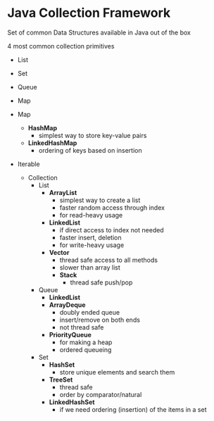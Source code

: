 
# Java Collection Framework

Set of common Data Structures available in Java out of the box

4 most common collection primitives

- List
- Set
- Queue
- Map


- Map
  - **HashMap**
    - simplest way to store key-value pairs
  - **LinkedHashMap**
    - ordering of keys based on insertion
- Iterable
    - Collection
        - List
            - **ArrayList**
              - simplest way to create a list
              - faster random access through index
              - for read-heavy usage
            - **LinkedList**
              - if direct access to index not needed
              - faster insert, deletion
              - for write-heavy usage
            - **Vector**
              - thread safe access to all methods
              - slower than array list
              - **Stack**
                  - thread safe push/pop
        - Queue
            - **LinkedList**
            - **ArrayDeque**
              - doubly ended queue
              - insert/remove on both ends
              - not thread safe
            - **PriorityQueue**
              - for making a heap
              - ordered queueing
        - Set
            - **HashSet**
              - store unique elements and search them
            - **TreeSet**
              - thread safe
              - order by comparator/natural
            - **LinkedHashSet**
              - if we need ordering (insertion) of the items in a set